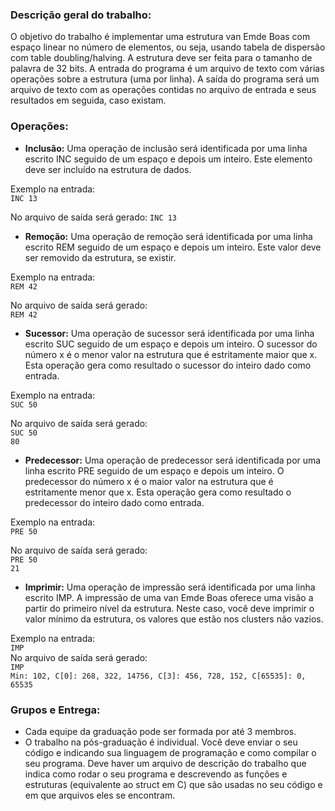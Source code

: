 ### Descrição geral do trabalho:

O objetivo do trabalho é implementar uma estrutura van Emde Boas com espaço linear no número de elementos, ou seja, usando tabela de dispersão com table doubling/halving. A estrutura deve ser feita para o tamanho de palavra de 32 bits. A entrada do programa é um arquivo de texto com várias operações sobre a estrutura (uma por linha). A saída do programa será um arquivo de texto com as operações contidas no arquivo de entrada e seus resultados em seguida, caso existam. 

### Operações:

- **Inclusão:** Uma operação de inclusão será identificada por uma linha escrito INC seguido de um espaço e depois um inteiro. Este elemento deve ser incluído na estrutura de dados.  
  
Exemplo na entrada:  
`INC 13`  
  
No arquivo de saída será gerado:
`INC 13`  
  
- **Remoção:** Uma operação de remoção será identificada por uma linha escrito REM seguido de um espaço e depois um inteiro. Este valor deve ser removido da estrutura, se existir.  
  
Exemplo na entrada:  
`REM 42`

No arquivo de saída será gerado:  
`REM 42`
  
- **Sucessor:** Uma operação de sucessor será identificada por uma linha escrito SUC seguido de um espaço e depois um inteiro. O sucessor do número x é o menor valor na estrutura que é estritamente maior que x. Esta operação gera como resultado o sucessor do inteiro dado como entrada.  
  
Exemplo na entrada:  
`SUC 50`  
  
No arquivo de saída será gerado:  
`SUC 50`  
`80`

- **Predecessor:** Uma operação de predecessor será identificada por uma linha escrito PRE seguido de um espaço e depois um inteiro. O predecessor do número x é o maior valor na estrutura que é estritamente menor que x. Esta operação gera como resultado o predecessor do inteiro dado como entrada.  
  
Exemplo na entrada:  
`PRE 50`  
  
No arquivo de saída será gerado:  
`PRE 50`  
`21`

- **Imprimir:** Uma operação de impressão será identificada por uma linha escrito IMP. A impressão de uma van Emde Boas oferece uma visão a partir do primeiro nível da estrutura. Neste caso, você deve imprimir o valor mínimo da estrutura, os valores que estão nos clusters não vazios.  
  
Exemplo na entrada:  
`IMP`  
No arquivo de saída será gerado:  
`IMP`  
`Min: 102, C[0]: 268, 322, 14756, C[3]: 456, 728, 152, C[65535]: 0, 65535`

### Grupos e Entrega:

- Cada equipe da graduação pode ser formada por até 3 membros.
- O trabalho na pós-graduação é individual.
Você deve enviar o seu código e indicando sua linguagem de programação e como compilar o seu programa. Deve haver um arquivo de descrição do trabalho que indica como rodar o seu programa e descrevendo as funções e estruturas (equivalente ao struct em C) que são usadas no seu código e em que arquivos eles se encontram.
